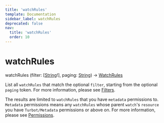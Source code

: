 ```yaml
---
title: 'watchRules'
template: Documentation
sidebar_label: watchRules
deprecated: false
nav:
  title: 'watchRules'
  order: 10
---
```


# watchRules

<div className="pb-4 font-roboto-slab text-lg"><span className="font-bold">watchRules</span> <span style={{'fontWeight':400,'fontSize':'0.85em'}}>(filter: [<a href="/guardrails/docs/reference/graphql/scalar/String">String</a>!], paging: <a href="/guardrails/docs/reference/graphql/scalar/String">String</a>) &rarr; <a href="/guardrails/docs/reference/graphql/object/WatchRules">WatchRules</a></span>
</div>



List all `watchRules` that match the optional `filter`, starting from the optional `paging` token. For more information, please see [Filters](https://turbot.com/guardrails/docs/reference/filter).

The results are limited to `watchRules` that you have `metadata` permissions to. `Metadata` permissions means any `watchRules` whose parent `watch`'s `resource` you have `Turbot/Metadata` permissions or above on. For more information, please see [Permissions](https://turbot.com/guardrails/docs/concepts/iam/permissions).